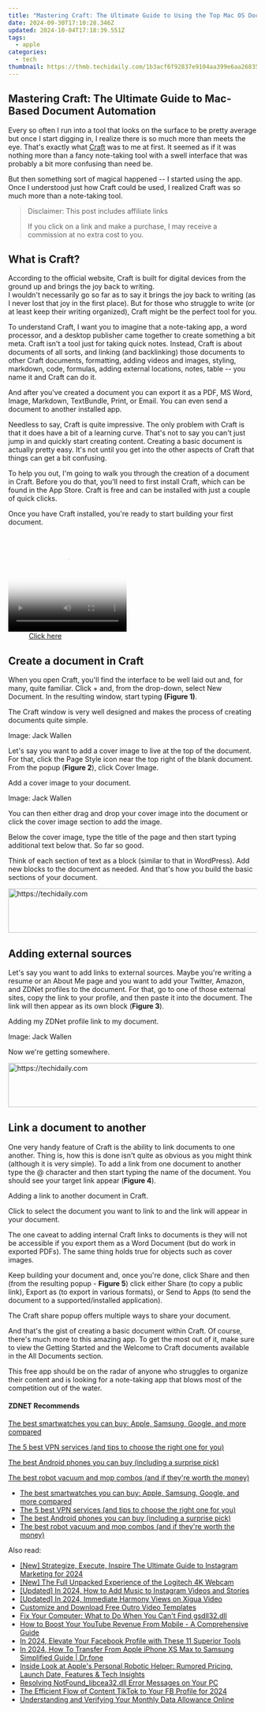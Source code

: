 ```yaml
---
title: "Mastering Craft: The Ultimate Guide to Using the Top Mac OS Document Editing App – Tips & Tricks Revealed"
date: 2024-09-30T17:10:28.346Z
updated: 2024-10-04T17:18:39.551Z
tags:
  - apple
categories:
  - tech
thumbnail: https://thmb.techidaily.com/1b3acf6f92837e9104aa399e6aa268354b94b6b827af6bb095b68b19082ca48f.png
---
```


## Mastering Craft: The Ultimate Guide to Mac-Based Document Automation

Every so often I run into a tool that looks on the surface to be pretty average but once I start digging in, I realize there is so much more than meets the eye. That's exactly what [Craft](https://www.craft.do/) was to me at first. It seemed as if it was nothing more than a fancy note-taking tool with a swell interface that was probably a bit more confusing than need be.

But then something sort of magical happened -- I started using the app. Once I understood just how Craft could be used, I realized Craft was so much more than a note-taking tool. 

>  Disclaimer: This post includes affiliate links
>
>  If you click on a link and make a purchase, I may receive a commission at no extra cost to you.
>

## What is Craft?

According to the official website, Craft is built for digital devices from the ground up and brings the joy back to writing.   
I wouldn't necessarily go so far as to say it brings the joy back to writing (as I never lost that joy in the first place). But for those who struggle to write (or at least keep their writing organized), Craft might be the perfect tool for you. 

To understand Craft, I want you to imagine that a note-taking app, a word processor, and a desktop publisher came together to create something a bit meta. Craft isn't a tool just for taking quick notes. Instead, Craft is about documents of all sorts, and linking (and backlinking) those documents to other Craft documents, formatting, adding videos and images, styling, markdown, code, formulas, adding external locations, notes, table -- you name it and Craft can do it. 

And after you've created a document you can export it as a PDF, MS Word, Image, Markdown, TextBundle, Print, or Email. You can even send a document to another installed app.

Needless to say, Craft is quite impressive. The only problem with Craft is that it does have a bit of a learning curve. That's not to say you can't just jump in and quickly start creating content. Creating a basic document is actually pretty easy. It's not until you get into the other aspects of Craft that things can get a bit confusing.

To help you out, I'm going to walk you through the creation of a document in Craft. Before you do that, you'll need to first install Craft, which can be found in the App Store. Craft is free and can be installed with just a couple of quick clicks. 

Once you have Craft installed, you're ready to start building your first document.

<!-- affiliate ads begin -->
<span id="1265663">
					<video width="240" height="200" style="cursor:pointer"
           poster="//a.impactradius-go.com/display-clicktoplayimage/1265663.png"
           onclick="if(!this.playClicked){this.play();this.setAttribute('controls',true);this.playClicked=true;}">
	   <source src="//a.impactradius-go.com/display-ad/4482-1265663">
	   <img src="//a.impactradius-go.com/display-clicktoplayimage/1265663.png" style="border: none; height: 100%; width: 100%; object-fit: contain">
	</video>
	<div style="width:150px;text-align:center"><a href="javascript:window.open(decodeURIComponent('https%3A%2F%2Fmartinic.evyy.net%2Fc%2F5597632%2F1265663%2F4482'), '_blank');void(0);">Click here</a></div>
</span>
<img height="0" width="0" src="https://imp.pxf.io/i/5597632/1265663/4482" style="position:absolute;visibility:hidden;" border="0" />
<!-- affiliate ads end -->

## Create a document in Craft

When you open Craft, you'll find the interface to be well laid out and, for many, quite familiar. Click + and, from the drop-down, select New Document. In the resulting window, start typing **(Figure 1)**.

The Craft window is very well designed and makes the process of creating documents quite simple.

Image: Jack Wallen

Let's say you want to add a cover image to live at the top of the document. For that, click the Page Style icon near the top right of the blank document. From the popup (**Figure 2**), click Cover Image. 

Add a cover image to your document.

Image: Jack Wallen

You can then either drag and drop your cover image into the document or click the cover image section to add the image. 

Below the cover image, type the title of the page and then start typing additional text below that. So far so good.

Think of each section of text as a block (similar to that in WordPress). Add new blocks to the document as needed. And that's how you build the basic sections of your document.

<!-- affiliate ads begin -->
<a href="https://appsumo.8odi.net/c/5597632/2130869/7443" target="_top" id="2130869">
  <img src="//a.impactradius-go.com/display-ad/7443-2130869" border="0" alt="https://techidaily.com" width="600" height="90"/>
</a>
<img height="0" width="0" src="https://appsumo.8odi.net/i/5597632/2130869/7443" style="position:absolute;visibility:hidden;" border="0" />
<!-- affiliate ads end -->

## Adding external sources

Let's say you want to add links to external sources. Maybe you're writing a resume or an About Me page and you want to add your Twitter, Amazon, and ZDNet profiles to the document. For that, go to one of those external sites, copy the link to your profile, and then paste it into the document. The link will then appear as its own block (**Figure 3**).

Adding my ZDNet profile link to my document.

Image: Jack Wallen

Now we're getting somewhere. 

<!-- affiliate ads begin -->
<a href="https://electronicx.pxf.io/c/5597632/1167086/14483" target="_top" id="1167086">
  <img src="//a.impactradius-go.com/display-ad/14483-1167086" border="0" alt="https://techidaily.com" width="728" height="90"/>
</a>
<img height="0" width="0" src="https://electronicx.pxf.io/i/5597632/1167086/14483" style="position:absolute;visibility:hidden;" border="0" />
<!-- affiliate ads end -->

## Link a document to another

One very handy feature of Craft is the ability to link documents to one another. Thing is, how this is done isn't quite as obvious as you might think (although it is very simple). To add a link from one document to another type the @ character and then start typing the name of the document. You should see your target link appear (**Figure 4**). 

Adding a link to another document in Craft.

Click to select the document you want to link to and the link will appear in your document.

The one caveat to adding internal Craft links to documents is they will not be accessible if you export them as a Word Document (but do work in exported PDFs). The same thing holds true for objects such as cover images.

Keep building your document and, once you're done, click Share and then (from the resulting popup - **Figure 5**) click either Share (to copy a public link), Export as (to export in various formats), or Send to Apps (to send the document to a supported/installed application).

The Craft share popup offers multiple ways to share your document.

And that's the gist of creating a basic document within Craft. Of course, there's much more to this amazing app. To get the most out of it, make sure to view the Getting Started and the Welcome to Craft documents available in the All Documents section.

This free app should be on the radar of anyone who struggles to organize their content and is looking for a note-taking app that blows most of the competition out of the water.

#### **ZDNET** Recommends

[The best smartwatches you can buy: Apple, Samsung, Google, and more compared](https://www.zdnet.com/article/best-smartwatch/ "The best smartwatches you can buy: Apple, Samsung, Google, and more compared")

[The 5 best VPN services (and tips to choose the right one for you)](https://www.zdnet.com/article/best-vpn/ "The 5 best VPN services (and tips to choose the right one for you)")

[The best Android phones you can buy (including a surprise pick)](https://www.zdnet.com/article/best-android-phone/ "The best Android phones you can buy (including a surprise pick)")

[The best robot vacuum and mop combos (and if they're worth the money)](https://www.zdnet.com/article/best-robot-vacuum-mop/ "The best robot vacuum and mop combos (and if they're worth the money)")

* [The best smartwatches you can buy: Apple, Samsung, Google, and more compared](https://www.zdnet.com/article/best-smartwatch/ "The best smartwatches you can buy: Apple, Samsung, Google, and more compared")
* [The 5 best VPN services (and tips to choose the right one for you)](https://www.zdnet.com/article/best-vpn/ "The 5 best VPN services (and tips to choose the right one for you)")
* [The best Android phones you can buy (including a surprise pick)](https://www.zdnet.com/article/best-android-phone/ "The best Android phones you can buy (including a surprise pick)")
* [The best robot vacuum and mop combos (and if they're worth the money)](https://www.zdnet.com/article/best-robot-vacuum-mop/ "The best robot vacuum and mop combos (and if they're worth the money)")

<ins class="adsbygoogle"
     style="display:block"
     data-ad-format="autorelaxed"
     data-ad-client="ca-pub-7571918770474297"
     data-ad-slot="1223367746"></ins>

<ins class="adsbygoogle"
     style="display:block"
     data-ad-client="ca-pub-7571918770474297"
     data-ad-slot="8358498916"
     data-ad-format="auto"
     data-full-width-responsive="true"></ins>

<span class="atpl-alsoreadstyle">Also read:</span>
<div><ul>
<li><a href="https://instagram-video-recordings.techidaily.com/new-strategize-execute-inspire-the-ultimate-guide-to-instagram-marketing-for-2024/"><u>[New] Strategize, Execute, Inspire The Ultimate Guide to Instagram Marketing for 2024</u></a></li>
<li><a href="https://screen-mirroring-recording.techidaily.com/new-the-full-unpacked-experience-of-the-logitech-4k-webcam/"><u>[New] The Full Unpacked Experience of the Logitech 4K Webcam</u></a></li>
<li><a href="https://instagram-video-recordings.techidaily.com/updated-in-2024-how-to-add-music-to-instagram-videos-and-stories/"><u>[Updated] In 2024, How to Add Music to Instagram Videos and Stories</u></a></li>
<li><a href="https://tiktok-clips.techidaily.com/updated-in-2024-immediate-harmony-views-on-xigua-video/"><u>[Updated] In 2024, Immediate Harmony Views on Xigua Video</u></a></li>
<li><a href="https://article-helps.techidaily.com/customize-and-download-free-outro-video-templates/"><u>Customize and Download Free Outro Video Templates</u></a></li>
<li><a href="https://techtrends.techidaily.com/fix-your-computer-what-to-do-when-you-cant-find-gsdll32dll/"><u>Fix Your Computer: What to Do When You Can't Find gsdll32.dll</u></a></li>
<li><a href="https://youtube-blog.techidaily.com/o-boost-your-youtube-revenue-from-mobile-a-comprehensive-guide/"><u>How to Boost Your YouTube Revenue From Mobile - A Comprehensive Guide</u></a></li>
<li><a href="https://facebook-clips.techidaily.com/in-2024-elevate-your-facebook-profile-with-these-11-superior-tools/"><u>In 2024, Elevate Your Facebook Profile with These 11 Superior Tools</u></a></li>
<li><a href="https://iphone-transfer.techidaily.com/in-2024-how-to-transfer-from-apple-iphone-xs-max-to-samsung-simplified-guide-drfone-by-drfone-transfer-from-ios/"><u>In 2024, How To Transfer From Apple iPhone XS Max to Samsung Simplified Guide | Dr.fone</u></a></li>
<li><a href="https://techtrends.techidaily.com/inside-look-at-apples-personal-robotic-helper-rumored-pricing-launch-date-features-and-tech-insights/"><u>Inside Look at Apple's Personal Robotic Helper: Rumored Pricing, Launch Date, Features & Tech Insights</u></a></li>
<li><a href="https://techtrends.techidaily.com/resolving-notfoundlibcea32dll-error-messages-on-your-pc/"><u>Resolving NotFound_libcea32.dll Error Messages on Your PC</u></a></li>
<li><a href="https://facebook-clips.techidaily.com/the-efficient-flow-of-content-tiktok-to-your-fb-profile-for-2024/"><u>The Efficient Flow of Content TikTok to Your FB Profile for 2024</u></a></li>
<li><a href="https://techtrends.techidaily.com/understanding-and-verifying-your-monthly-data-allowance-online/"><u>Understanding and Verifying Your Monthly Data Allowance Online</u></a></li>
</ul></div>

